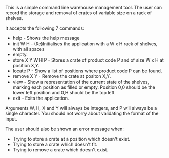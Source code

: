 This is a simple command line warehouse management tool. The user can record the storage and removal of crates of variable size on a rack of shelves.

It accepts the following 7 commands:

- help - Shows the help message
- init W H - (Re)Initialises the application with a W x H rack of shelves, with all spaces
- empty.
- store X Y W H P - Stores a crate of product code P and of size W x H at position X,Y.
- locate P - Show a list of positions where product code P can be found.
- remove X Y - Remove the crate at positon X,Y.
- view - Show a representation of the current state of the shelves, marking each position as filled or empty. Position 0,0 should be the lower left position and 0,H should be the top left
- exit - Exits the application.

Arguments W, H, X and Y will always be integers, and P will always be a single character. You should not worry about validating the format of the input.

The user should also be shown an error message when:

- Trying to store a crate at a position which doesn't exist.
- Trying to store a crate which doesn't fit.
- Trying to remove a crate which doesn't exist.
